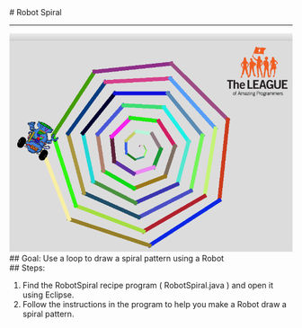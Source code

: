 
 <div id="recipeLeftColumn">
  # Robot Spiral
  <hr/>
  <img alt="spiral image" src="./spiral.png"/>
  <div id="recipeGoal">
   ## Goal:
   Use a loop to draw a spiral pattern using a Robot
  </div>
 </div>
 <div id="recipeRightColumn">
  <div id="recipeSteps">
   ## Steps:
   <ol id="stepList">
    <li>
     Find the RobotSpiral recipe program ( RobotSpiral.java ) and open it using Eclipse.
    </li>
    <li>
     Follow the instructions in the program to help you make a Robot draw a spiral pattern.
    </li>
   </ol>
  </div>
 </div>

